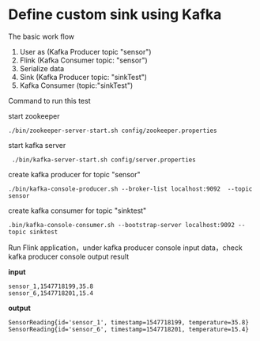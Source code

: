 # Define custom sink using Kafka

The basic work flow 

1. User as (Kafka Producer topic "sensor") 
2. Flink (Kafka Consumer topic: "sensor")
3. Serialize data  
4. Sink (Kafka Producer topic: "sinkTest")
5. Kafka Consumer (topic:"sinkTest")

Command to run this test

start zookeeper

`./bin/zookeeper-server-start.sh config/zookeeper.properties`

start kafka server

` ./bin/kafka-server-start.sh config/server.properties`

create kafka producer for topic "sensor"

`./bin/kafka-console-producer.sh --broker-list localhost:9092  --topic sensor`

create kafka consumer for topic "sinktest"

`.bin/kafka-console-consumer.sh --bootstrap-server localhost:9092 --topic sinktest`

Run Flink application，under kafka producer console input data，check kafka producer console output result

**input**
```
sensor_1,1547718199,35.8
sensor_6,1547718201,15.4
```

**output**
```
SensorReading{id='sensor_1', timestamp=1547718199, temperature=35.8}
SensorReading{id='sensor_6', timestamp=1547718201, temperature=15.4}
```